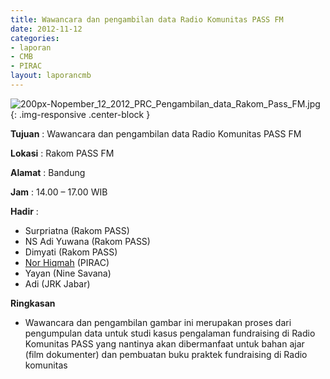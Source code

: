 ```yaml
---
title: Wawancara dan pengambilan data Radio Komunitas PASS FM
date: 2012-11-12
categories:
- laporan
- CMB
- PIRAC
layout: laporancmb
---
```


![200px-Nopember_12_2012_PRC_Pengambilan_data_Rakom_Pass_FM.jpg](/uploads/200px-Nopember_12_2012_PRC_Pengambilan_data_Rakom_Pass_FM.jpg){: .img-responsive .center-block }


**Tujuan** : Wawancara dan pengambilan data Radio Komunitas PASS FM 

**Lokasi** : Rakom PASS FM 

**Alamat** : Bandung 

**Jam** : 14.00 – 17.00 WIB 

**Hadir** :
* Surpriatna (Rakom PASS)
* NS Adi Yuwana (Rakom PASS)
* Dimyati (Rakom PASS)
* [Nor Hiqmah](http://wiki.ciptamedia.org/wiki/Nor_Hiqmah) (PIRAC)
* Yayan (Nine Savana)
* Adi (JRK Jabar)

**Ringkasan**  
* Wawancara dan pengambilan gambar ini merupakan proses dari pengumpulan data untuk studi kasus pengalaman fundraising di Radio Komunitas PASS yang nantinya akan dibermanfaat untuk bahan ajar (film dokumenter) dan pembuatan buku praktek fundraising di Radio komunitas
